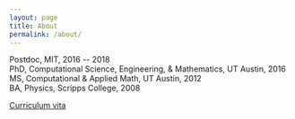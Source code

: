 ```yaml
---
layout: page
title: About
permalink: /about/
---
```


Postdoc, MIT, 2016 -- 2018  
PhD, Computational Science, Engineering, & Mathematics, UT Austin, 2016  
MS, Computational & Applied Math, UT Austin, 2012  
BA, Physics, Scripps College, 2008  

[Curriculum vita](vita.pdf) 
